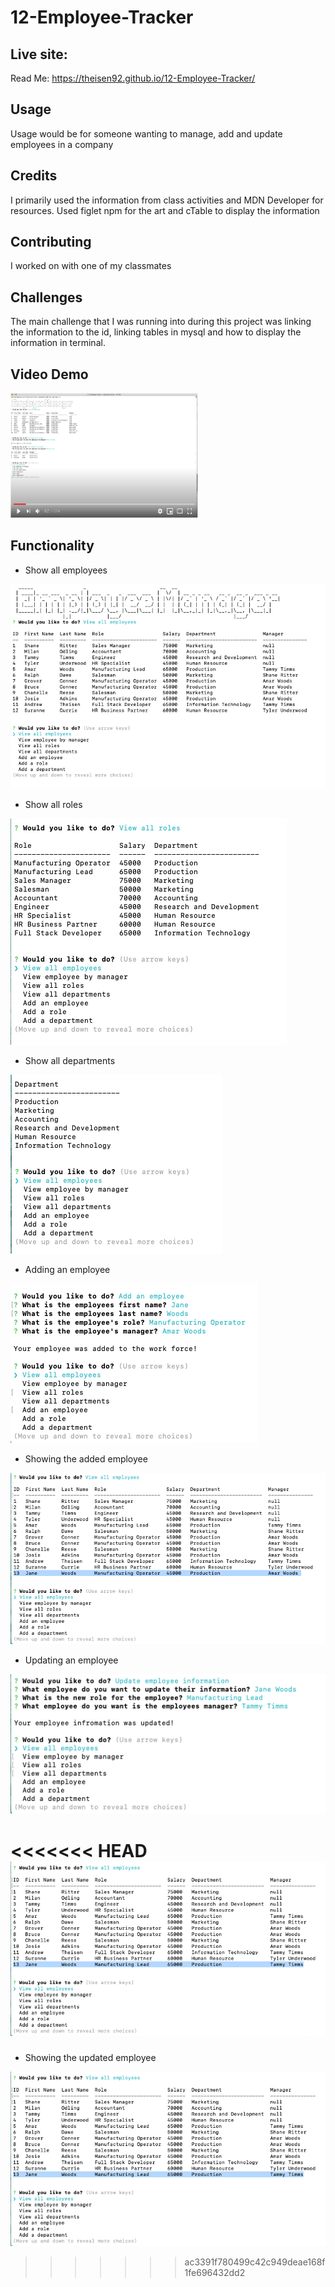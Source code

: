 # 12-Employee-Tracker

## Live site:

Read Me:
https://theisen92.github.io/12-Employee-Tracker/

## Usage

Usage would be for someone wanting to manage, add and update employees in a company

## Credits

I primarily used the information from class activities and MDN Developer for resources. Used figlet npm for the art and cTable to display the information

## Contributing

I worked on with one of my classmates

## Challenges

The main challenge that I was running into during this project was linking the information to the id, linking tables in mysql and how to display the information in terminal.

## Video Demo

<a href="https://www.youtube.com/watch?v=L5-zun_MkIE&feature=youtu.be" target="_blank"><img src="imgs/yt-snaphshot.png" 
alt="image of the video employee tracker demo - link to to demo video" width="300" height="200"/></a>

## Functionality

- Show all employees

![image showing all employees](imgs/all-emp.png)

- Show all roles

![image showing all roles](imgs/all-role.png)

- Show all departments

![image showing all departments](imgs/all-dept.png)

- Adding an employee

![image of adding an employee](imgs/add-emp.png)

- Showing the added employee

![image showing the added employee](imgs/show-added-emp.png)

- Updating an employee

![image updating the employee](imgs/update-emp-info.png)

<<<<<<< HEAD
![image updating the employee](imgs/show-updated-emp.png)
=======
- Showing the updated employee

![image updating the employee](imgs/show-updated-emp.png)

>>>>>>> ac3391f780499c42c949deae168f1fe696432dd2
